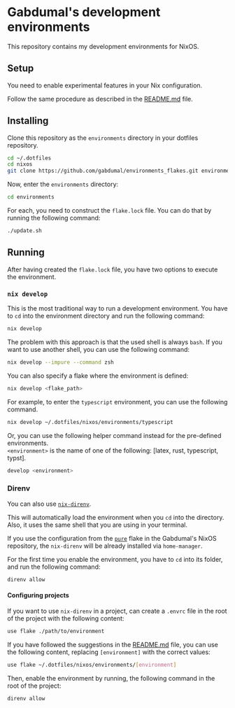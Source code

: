 # Gabdumal's development environments

This repository contains my development environments for NixOS.

## Setup

You need to enable experimental features in your Nix configuration.

Follow the same procedure as described in the [README.md](https://github.com/gabdumal/flakes/blob/main/README.md#setup) file.

## Installing

Clone this repository as the `environments` directory in your dotfiles repository.

```bash
cd ~/.dotfiles
cd nixos
git clone https://github.com/gabdumal/environments_flakes.git environments
```

Now, enter the `environments` directory:

```bash
cd environments
```

For each, you need to construct the `flake.lock` file.
You can do that by running the following command:

```bash
./update.sh
```

## Running

After having created the `flake.lock` file, you have two options to execute the environment.

### `nix develop`

This is the most traditional way to run a development environment.
You have to `cd` into the environment directory and run the following command:

```bash
nix develop
```

The problem with this approach is that the used shell is always `bash`.
If you want to use another shell, you can use the following command:

```bash
nix develop --impure --command zsh
```

You can also specify a flake where the environment is defined:

```bash
nix develop <flake_path>
```

For example, to enter the `typescript` environment, you can use the following command.

```bash
nix develop ~/.dotfiles/nixos/environments/typescript
```

Or, you can use the following helper command instead for the pre-defined environments.\
`<environment>` is the name of one of the following: [latex, rust, typescript, typst].

```bash
develop <environment>
```

### Direnv

You can also use [`nix-direnv`](https://github.com/nix-community/nix-direnv).

This will automatically load the environment when you `cd` into the directory.
Also, it uses the same shell that you are using in your terminal.

If you use the configuration from the [`pure`](https://github.com/gabdumal/flakes/blob/main/pure/flake.nix) flake in the Gabdumal's NixOS repository, the `nix-direnv` will be already installed via `home-manager`.

For the first time you enable the environment, you have to `cd` into its folder, and run the following command:

```bash
direnv allow
```

#### Configuring projects

If you want to use `nix-direnv` in a project, can create a `.envrc` file in the root of the project with the following content:

```bash
use flake ./path/to/environment
```

If you have followed the suggestions in the [README.md](https://github.com/gabdumal/flakes/blob/main/README.md#installing) file, you can use the following content, replacing `[environment]` with the correct values:

```bash
use flake ~/.dotfiles/nixos/environments/[environment]
```

Then, enable the environment by running, the following command in the root of the project:

```bash
direnv allow
```
